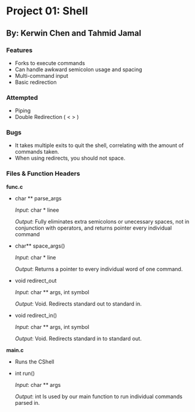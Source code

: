 # Project 01: Shell
## By: Kerwin Chen and Tahmid Jamal


### Features

 * Forks to execute commands
 * Can handle awkward semicolon usage and spacing
 * Multi-command input
 * Basic redirection

### Attempted

 * Piping 
 * Double Redirection ( < > )

### Bugs

 * It takes multiple exits to quit the shell, correlating with the amount of commands taken.
 * When using redirects, you should not space.
 
### Files & Function Headers

**func.c**
 * char ** parse_args<p>
 *Input*: char * linee<p>
 *Output*: Fully eliminates extra semicolons or unecessary spaces, not in conjunction with operators, and returns pointer every individual command<p>
    
 
 * char** space_args()<p>
 *Input*: char * line<p>
 *Output*: Returns a pointer to every individual word of one command.
 
 
 * void redirect_out<p>
 *Input*: char ** args, int symbol<p>
 *Output*: Void. Redirects standard out to standard in.

 
 
 * void redirect_in()<p>
 *Input*: char ** args, int symbol<p>
 *Output*: Void. Redirects standard in to standard out.

 
 
**main.c**
 * Runs the CShell 
 
 * int run()<p>
 *Input*: char ** args <p>
 *Output*: int 
    Is used by our main function to run individual commands parsed in.

